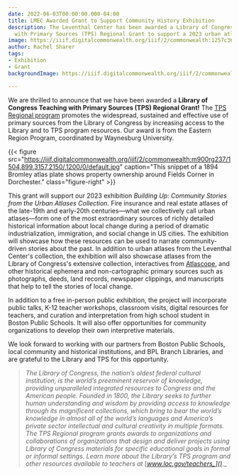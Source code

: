 ```yaml
---
date: 2022-06-03T00:00:00.000-04:00
title: LMEC Awarded Grant to Support Community History Exhibition
description: The Leventhal Center has been awarded a Library of Congress Teaching
  with Primary Sources (TPS) Regional Grant to support a 2023 urban atlas exhibition.
image: https://iiif.digitalcommonwealth.org/iiif/2/commonwealth:1257c3668/407,337,7126,4765/,1200/0/default.jpg
author: Rachel Sharer
tags:
- Exhibition
- Grant
backgroundImage: https://iiif.digitalcommonwealth.org/iiif/2/commonwealth:1257c3668/407,337,7126,4765/,1200/0/default.jpg

---
```

We are thrilled to announce that we have been awarded a **Library of Congress Teaching with Primary Sources (TPS) Regional Grant!** The [TPS Regional program](https://www.loc.gov/programs/teachers/about-this-program/teaching-with-primary-sources-partner-program/tps-regional-grant-program/) promotes the widespread, sustained and effective use of primary sources from the Library of Congress by increasing access to the Library and to TPS program resources. Our award is from the Eastern Region Program, coordinated by Waynesburg University.

{{< figure src="https://iiif.digitalcommonwealth.org/iiif/2/commonwealth:m900rg237/1504,899,3157,2150/,1200/0/default.jpg" caption="This snippet of a 1894 Bromley atlas plate shows property ownership around Fields Corner in Dorchester." class="figure-right" >}}

This grant will support our 2023 exhibition _Building Up: Community Stories from the Urban Atlases Collection._ Fire insurance and real estate atlases of the late-19th and early-20th centuries—what we collectively call urban atlases—form one of the most extraordinary sources of richly detailed historical information about local change during a period of dramatic industrialization, immigration, and social change in US cities. The exhibition will showcase how these resources can be used to narrate community-driven stories about the past. In addition to urban atlases from the Leventhal Center's collection, the exhibition will also showcase atlases from the Library of Congress's extensive collection, interactives from [Atlascope](https://atlascope.org/), and other historical ephemera and non-cartographic primary sources such as photographs, deeds, land records, newspaper clippings, and manuscripts that help to tell the stories of local change.

In addition to a free in-person public exhibition, the project will incorporate public talks, K-12 teacher workshops, classroom visits, digital resources for teachers, and curation and interpretation from high school student in Boston Public Schools. It will also offer opportunities for community organizations to develop their own interpretive materials.

We look forward to working with our partners from Boston Public Schools, local community and historical institutions, and BPL Branch Libraries, and are grateful to the Library and TPS for this opportunity.

> _The Library of Congress, the nation’s oldest federal cultural institution, is the world’s preeminent reservoir of knowledge, providing unparalleled integrated resources to Congress and the American people. Founded in 1800, the Library seeks to further human understanding and wisdom by providing access to knowledge through its magnificent collections, which bring to bear the world’s knowledge in almost all of the world’s languages and America’s private sector intellectual and cultural creativity in multiple formats. The TPS Regional program grants awards to organizations and collaborations of organizations that design and deliver projects using Library of Congress materials for specific educational goals in formal or informal settings. Learn more about the Library’s TPS program and other resources available to teachers at_ [_www.loc.gov/teachers_]()_._